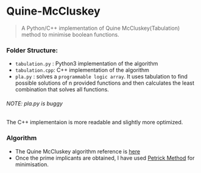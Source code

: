 # Quine-McCluskey
> A Python/C++ implementation of Quine McCluskey(Tabulation) method to minimise boolean functions.

### Folder Structure:
- `tabulation.py` : Python3 implementation of the algorithm
- `tabulation.cpp`: C++ implementation of the algorithm
- `pla.py` : solves a `programmable logic array`. It uses tabulation to find possible solutions of n provided functions and then calculates the least combination that solves all functions.

###### NOTE: pla.py is buggy
The C++ implementaion is more readable and slightly more optimized.

### Algorithm
- The Quine McCluskey algorithm reference is [here](https://en.wikipedia.org/wiki/Quine%E2%80%93McCluskey_algorithm)
- Once the prime implicants are obtained, I have used [Petrick Method](https://en.wikipedia.org/wiki/Petrick%27s_method) for minimisation.

